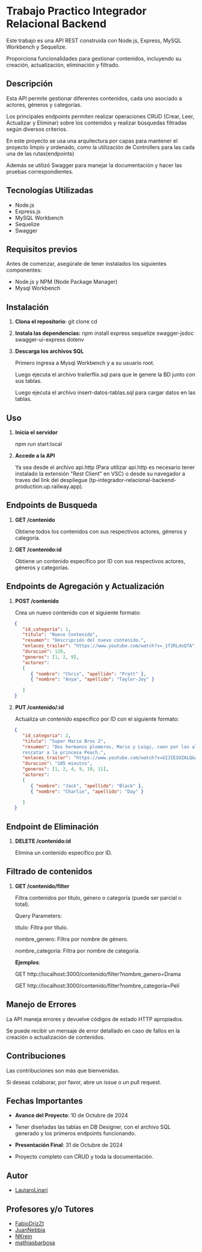 # Trabajo Practico Integrador Relacional Backend

Este trabajo es una API REST construida con Node.js, Express, MySQL Workbench y Sequelize. 

Proporciona funcionalidades para gestionar contenidos, incluyendo su creación, actualización, eliminación y filtrado.


## Descripción

Esta API permite gestionar diferentes contenidos, cada uno asociado a actores, géneros y categorías. 

Los principales endpoints permiten realizar operaciones CRUD (Crear, Leer, Actualizar y Eliminar) sobre los contenidos y realizar búsquedas filtradas según diversos criterios.

En este proyecto se usa una arquitectura por capas para mantener el proyecto limpio y ordenado,  como la utilización de Controllers para las cada una de las rutas(endpoints)

Además se utilizó Swagger para manejar la documentación y hacer las pruebas correspondientes.


## Tecnologías Utilizadas

- Node.js
- Express.js
- MySQL Workbench
- Sequelize
- Swagger


## Requisitos previos

Antes de comenzar, asegúrate de tener instalados los siguientes componentes:

- Node.js y NPM (Node Package Manager)
- Mysql Workbench


## Instalación

1. **Clona el repositorio**:
   git clone <url-del-repositorio>
   cd <nombre-del-repositorio>

2. **Instala las dependencias:**
   npm install express sequelize swagger-jsdoc swagger-ui-express dotenv

3. **Descarga los archivos SQL**
   
   Primero ingresa a Mysql Workbench y a su usuario root.

   Luego ejecuta el archivo trailerflix.sql para que le genere la BD junto con sus tablas.

   Luego ejecuta el archivo insert-datos-tablas.sql para cargar datos en las tablas.


## Uso

1. **Inicia el servidor**
   
   npm run start:local

2. **Accede a la API**
   
   Ya sea desde el archivo api.http (Para utilizar api.http es necesario tener instalado la extensión "Rest Client" en VSC) o desde su navegador a traves del link del despliegue (tp-integrador-relacional-backend-production.up.railway.app).


## Endpoints de Busqueda

1. **GET /contenido**
   
   Obtiene todos los contenidos con sus respectivos actores, géneros y categoría.

2. **GET /contenido:id**
   
   Obtiene un contenido específico por ID con sus respectivos actores, géneros y categorías.


## Endpoints de Agregación y Actualización

1. **POST /contenido**
   
   Crea un nuevo contenido con el siguiente formato:

```json
   {
      "id_categoria": 1,
      "titulo": "Nuevo Contenido",
      "resumen": "Descripción del nuevo contenido.",
      "enlaces_trailer": "https://www.youtube.com/watch?v=_1f2RLdxQfA",
      "duracion": 120,
      "generos": [1, 2, 9],
      "actores": 
      [
         { "nombre": "Chris", "apellido": "Pratt" },
         { "nombre": "Anya", "apellido": "Taylor-Joy" }

      ]
   }
```

2. **PUT /contenido/:id**
   
   Actualiza un contenido específico por ID con el siguiente formato:

```json
   {
      "id_categoria": 2,
      "titulo": "Super Mario Bros 2",
      "resumen": "Dos hermanos plomeros, Mario y Luigi, caen por las alcantarillas y llegan a un mundo subterráneo mágico en el que deben enfrentarse al malvado Bowser para 
      rescatar a la princesa Peach.",
      "enlaces_trailer": "https://www.youtube.com/watch?v=GIJIESOZALQ&ab_channel=TrailersTC",
      "duracion": "105 minutos",
      "generos": [1, 2, 4, 9, 10, 11],
      "actores": 
      [
         { "nombre": "Jack", "apellido": "Black" },
         { "nombre": "Charlie", "apellido": "Day" }

      ]
   }
```


## Endpoint de Eliminación

1. **DELETE /contenido:id**
   
   Elimina un contenido específico por ID.


## Filtrado de contenidos

1. **GET /contenido/filter**
   
   Filtra contenidos por título, género o categoría (puede ser parcial o total).

   Query Parameters:

   titulo: Filtra por título.

   nombre_genero: Filtra por nombre de género.

   nombre_categoria: Filtra por nombre de categoría.


   **Ejemplos**: 
   
   GET http://localhost:3000/contenido/filter?nombre_genero=Drama

   GET http://localhost:3000/contenido/filter?nombre_categoria=Pelí


## Manejo de Errores

La API maneja errores y devuelve códigos de estado HTTP apropiados. 

Se puede recibir un mensaje de error detallado en caso de fallos en la creación o actualización de contenidos.


## Contribuciones

Las contribuciones son más que bienvenidas. 

Si deseas colaborar, por favor, abre un issue o un pull request.


## Fechas Importantes

- **Avance del Proyecto**: 10 de Octubre de 2024
- Tener diseñadas las tablas en DB Designer, con el archivo SQL generado y los primeros endpoints funcionando.


- **Presentación Final**: 31 de Octubre de 2024
- Proyecto completo con CRUD y toda la documentación.


## Autor

   - [LautaroLinari](https://github.com/LautaroLinari)


## Profesores y/o Tutores

   - [FabioDrizZt](https://github.com/FabioDrizZt)
   - [JuanNebbia](https://github.com/JuanNebbia)
   - [NKrein](https://github.com/NKrein)
   - [mathiasbarbosa](https://github.com/mathiasbarbosa)

